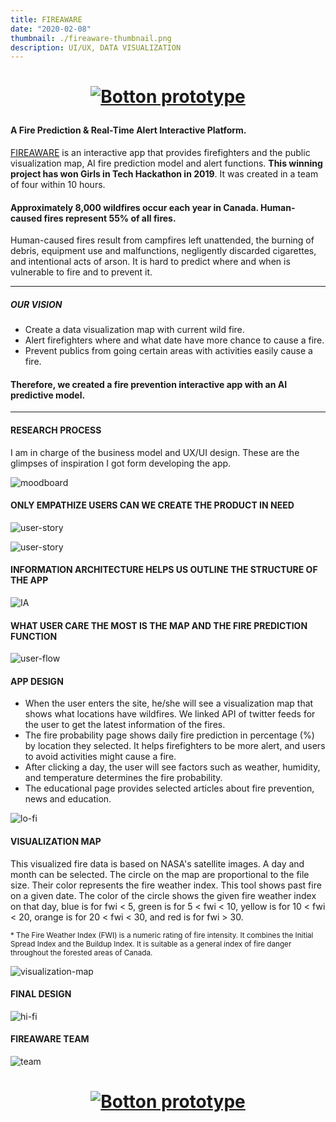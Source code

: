```yaml
---
title: FIREAWARE
date: "2020-02-08"
thumbnail: ./fireaware-thumbnail.png
description: UI/UX, DATA VISUALIZATION
---
```


<h1 align="center">

[![Botton prototype](./view-the-prototype.svg)](https://invis.io/RKW1VR5YQX6)

</h1>

#### A Fire Prediction & Real-Time Alert Interactive Platform.

[FIREAWARE](https://devpost.com/software/girls_in_tech_vancouver) is an interactive app that provides firefighters and the public visualization map, AI fire prediction model and alert functions. **This winning project has won Girls in Tech Hackathon in 2019**. It was created in a team of four within 10 hours.

#### Approximately 8,000 wildfires occur each year in Canada. Human-caused fires represent 55% of all fires.

Human-caused fires result from campfires left unattended, the burning of debris, equipment use and malfunctions, negligently discarded cigarettes, and intentional acts of arson. It is hard to predict where and when is vulnerable to fire and to prevent it.

---

##### OUR VISION

- Create a data visualization map with current wild fire.
- Alert firefighters where and what date have more chance to cause a fire.
- Prevent publics from going certain areas with activities easily cause a fire.

#### Therefore, we created a fire prevention interactive app with an AI predictive model.

---

#### RESEARCH PROCESS

I am in charge of the business model and UX/UI design. These are the glimpses of inspiration I got form developing the app.

<div class="kg-card kg-image-card kg-width-wide">

![moodboard](./fireaware1.png)

</div>

#### ONLY EMPATHIZE USERS CAN WE CREATE THE PRODUCT IN NEED

<div class="kg-card kg-image-card kg-width-wide">

![user-story](./fireaware2.png)

</div>

<div class="kg-card kg-image-card kg-width-wide">

![user-story](./fireaware3.png)

</div>

#### INFORMATION ARCHITECTURE HELPS US OUTLINE THE STRUCTURE OF THE APP

<div class="kg-card kg-image-card kg-width-wide">

![IA](./fireaware4.png)

</div>

#### WHAT USER CARE THE MOST IS THE MAP AND THE FIRE PREDICTION FUNCTION

<div class="kg-card kg-image-card kg-width-wide">

![user-flow](./fireaware5.png)

</div>

#### APP DESIGN

- When the user enters the site, he/she will see a visualization map that shows what locations have wildfires. We linked API of twitter feeds for the user to get the latest information of the fires.
- The fire probability page shows daily fire prediction in percentage (%) by location they selected. It helps firefighters to be more alert, and users to avoid activities might cause a fire.
- After clicking a day, the user will see factors such as weather, humidity, and temperature determines the fire probability.
- The educational page provides selected articles about fire prevention, news and education.

<div class="kg-card kg-image-card kg-width-wide">

![lo-fi](./fireaware6.png)

</div>

#### VISUALIZATION MAP

This visualized fire data is based on NASA's satellite images. A day and month can be selected. The circle on the map are proportional to the file size. Their color represents the fire weather index. This tool shows past fire on a given date. The color of the circle shows the given fire weather index on that day, blue is for fwi < 5, green is for 5 < fwi < 10, yellow is for 10 < fwi < 20, orange is for 20 < fwi < 30, and red is for fwi > 30.

<sub> \* The Fire Weather Index (FWI) is a numeric rating of fire intensity. It combines the Initial Spread Index and the Buildup Index. It is suitable as a general index of fire danger throughout the forested areas of Canada. </sub>

<div class="kg-card kg-image-card kg-width-wide">

![visualization-map](./fireaware7.png)

</div>

#### FINAL DESIGN

<div class="kg-card kg-image-card kg-width-wide">

![hi-fi](./fireaware9.png)

</div>

#### FIREAWARE TEAM

<div class="kg-card kg-image-card">

![team](./fireaware-team.jpg)

</div>

<h1 align="center">

[![Botton prototype](./view-the-prototype.svg)](https://invis.io/RKW1VR5YQX6)

</h1>
